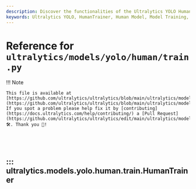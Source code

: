```yaml
---
description: Discover the functionalities of the Ultralytics YOLO HumanTrainer class for training human detection models. Learn about training processes, optimization techniques, and methods to enhance human attribute recognition.
keywords: Ultralytics YOLO, HumanTrainer, Human Model, Model Training, Machine Learning, Deep Learning, Computer Vision, Human Attributes
---
```


# Reference for `ultralytics/models/yolo/human/train.py`

!!! Note

    This file is available at [https://github.com/ultralytics/ultralytics/blob/main/ultralytics/models/yolo/human/train.py](https://github.com/ultralytics/ultralytics/blob/main/ultralytics/models/yolo/human/train.py). If you spot a problem please help fix it by [contributing](https://docs.ultralytics.com/help/contributing/) a [Pull Request](https://github.com/ultralytics/ultralytics/edit/main/ultralytics/models/yolo/human/train.py) 🛠️. Thank you 🙏!

<br><br>

## ::: ultralytics.models.yolo.human.train.HumanTrainer

<br><br>
